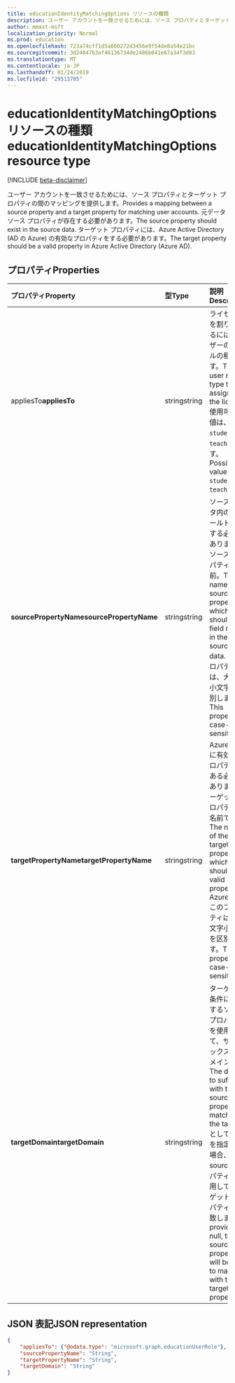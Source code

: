 ```yaml
---
title: educationIdentityMatchingOptions リソースの種類
description: ユーザー アカウントを一致させるためには、ソース プロパティとターゲット プロパティの間のマッピングを提供します。 元データ ソース プロパティが存在する必要があります。 ターゲット プロパティには、Azure Active Directory (AD の Azure) の有効なプロパティをする必要があります。
author: mmast-msft
localization_priority: Normal
ms.prod: education
ms.openlocfilehash: 723a74cff1d5a660272d3456e9f54de8a54e21bc
ms.sourcegitcommit: 3d24047b3af46136734de2486b041e67a34f3d83
ms.translationtype: MT
ms.contentlocale: ja-JP
ms.lasthandoff: 01/24/2019
ms.locfileid: "29513705"
---
```

# <a name="educationidentitymatchingoptions-resource-type"></a><span data-ttu-id="ee102-105">educationIdentityMatchingOptions リソースの種類</span><span class="sxs-lookup"><span data-stu-id="ee102-105">educationIdentityMatchingOptions resource type</span></span>

[!INCLUDE [beta-disclaimer](../../includes/beta-disclaimer.md)]

<span data-ttu-id="ee102-106">ユーザー アカウントを一致させるためには、ソース プロパティとターゲット プロパティの間のマッピングを提供します。</span><span class="sxs-lookup"><span data-stu-id="ee102-106">Provides a mapping between a source property and a target property for matching user accounts.</span></span> <span data-ttu-id="ee102-107">元データ ソース プロパティが存在する必要があります。</span><span class="sxs-lookup"><span data-stu-id="ee102-107">The source property should exist in the source data.</span></span> <span data-ttu-id="ee102-108">ターゲット プロパティには、Azure Active Directory (AD の Azure) の有効なプロパティをする必要があります。</span><span class="sxs-lookup"><span data-stu-id="ee102-108">The target property should be a valid property in Azure Active Directory (Azure AD).</span></span>

## <a name="properties"></a><span data-ttu-id="ee102-109">プロパティ</span><span class="sxs-lookup"><span data-stu-id="ee102-109">Properties</span></span>

| <span data-ttu-id="ee102-110">プロパティ</span><span class="sxs-lookup"><span data-stu-id="ee102-110">Property</span></span> | <span data-ttu-id="ee102-111">型</span><span class="sxs-lookup"><span data-stu-id="ee102-111">Type</span></span> | <span data-ttu-id="ee102-112">説明</span><span class="sxs-lookup"><span data-stu-id="ee102-112">Description</span></span> |
|:-|:-|:-|
| <span data-ttu-id="ee102-113">appliesTo</span><span class="sxs-lookup"><span data-stu-id="ee102-113">**appliesTo**</span></span> | <span data-ttu-id="ee102-114">string</span><span class="sxs-lookup"><span data-stu-id="ee102-114">string</span></span> |  <span data-ttu-id="ee102-115">ライセンスを割り当てるにはユーザーのロールの種類です。</span><span class="sxs-lookup"><span data-stu-id="ee102-115">The user role type to assign to the license.</span></span> <span data-ttu-id="ee102-116">使用可能な値は、`student`、`teacher` です。</span><span class="sxs-lookup"><span data-stu-id="ee102-116">Possible values are: `student`, `teacher`.</span></span>      |
| <span data-ttu-id="ee102-117">**sourcePropertyName**</span><span class="sxs-lookup"><span data-stu-id="ee102-117">**sourcePropertyName**</span></span> | <span data-ttu-id="ee102-118">string</span><span class="sxs-lookup"><span data-stu-id="ee102-118">string</span></span> |  <span data-ttu-id="ee102-119">ソース データ内のフィールド名をする必要があります、ソース プロパティの名前。</span><span class="sxs-lookup"><span data-stu-id="ee102-119">The name of the source property, which should be a field name in the source data.</span></span> <span data-ttu-id="ee102-120">このプロパティは、大文字小文字を区別します。</span><span class="sxs-lookup"><span data-stu-id="ee102-120">This property is case-sensitive.</span></span>        |
| <span data-ttu-id="ee102-121">**targetPropertyName**</span><span class="sxs-lookup"><span data-stu-id="ee102-121">**targetPropertyName**</span></span> | <span data-ttu-id="ee102-122">string</span><span class="sxs-lookup"><span data-stu-id="ee102-122">string</span></span> |  <span data-ttu-id="ee102-123">Azure AD に有効なプロパティである必要がありますターゲット プロパティの名前です。</span><span class="sxs-lookup"><span data-stu-id="ee102-123">The name of the target property, which should be a valid property in Azure AD.</span></span> <span data-ttu-id="ee102-124">このプロパティは、大文字小文字を区別します。</span><span class="sxs-lookup"><span data-stu-id="ee102-124">This property is case-sensitive.</span></span>     |
| <span data-ttu-id="ee102-125">**targetDomain**</span><span class="sxs-lookup"><span data-stu-id="ee102-125">**targetDomain**</span></span> | <span data-ttu-id="ee102-126">string</span><span class="sxs-lookup"><span data-stu-id="ee102-126">string</span></span> |  <span data-ttu-id="ee102-127">ターゲット条件に一致するソース プロパティを使用して、サフィックスをドメイン。</span><span class="sxs-lookup"><span data-stu-id="ee102-127">The domain to suffix with the source property to match on the target.</span></span> <span data-ttu-id="ee102-128">として null を指定した場合、source プロパティを使用してターゲット プロパティと一致します。</span><span class="sxs-lookup"><span data-stu-id="ee102-128">If provided as null,  the source property will be used to match with the target property.</span></span>        |

## <a name="json-representation"></a><span data-ttu-id="ee102-129">JSON 表記</span><span class="sxs-lookup"><span data-stu-id="ee102-129">JSON representation</span></span>
<!-- {
  "blockType": "resource",
  "optionalProperties": [

  ],
  "@odata.type": "microsoft.graph.educationIdentityMatchingOptions"
}-->

```json
{
    "appliesTo": {"@odata.type": "microsoft.graph.educationUserRole"},
    "sourcePropertyName": "String",
    "targetPropertyName": "String",
    "targetDomain": "String"
}
```
<!--
{
  "type": "#page.annotation",
  "suppressions": [
    "Error: /api-reference/beta/resources/educationidentitymatchingoptions.md:\r\n      Exception processing links.\r\n    System.ArgumentException: Link Definition was null. Link text: !INCLUDE [beta-disclaimer](../../includes/beta-disclaimer.md)\r\n      at ApiDoctor.Validation.DocFile.get_LinkDestinations()\r\n      at ApiDoctor.Validation.DocSet.ValidateLinks(Boolean includeWarnings, String[] relativePathForFiles, IssueLogger issues, Boolean requireFilenameCaseMatch, Boolean printOrphanedFiles)"
  ]
}
-->
